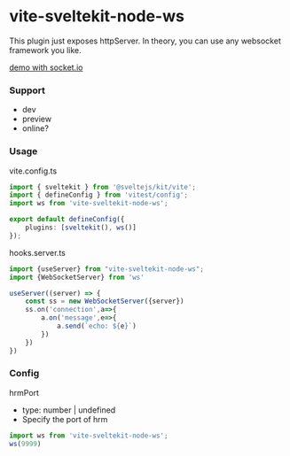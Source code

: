 # vite-sveltekit-node-ws

This plugin just exposes httpServer. In theory, you can use any websocket framework you like.

[demo with socket.io](https://github.com/aolose/sk-node-ws-demo)

### Support 
- dev 
- preview 
- online?

### Usage

vite.config.ts

```ts
import { sveltekit } from '@sveltejs/kit/vite';
import { defineConfig } from 'vitest/config';
import ws from 'vite-sveltekit-node-ws';

export default defineConfig({
    plugins: [sveltekit(), ws()]
});

```

hooks.server.ts 

```ts
import {useServer} from "vite-sveltekit-node-ws";
import {WebSocketServer} from 'ws'

useServer((server) => {
    const ss = new WebSocketServer({server})
    ss.on('connection',a=>{
        a.on('message',e=>{
            a.send(`echo: ${e}`)
        })
    })
})

```

### Config

hrmPort
- type: number | undefined
- Specify the port of hrm
```ts
import ws from 'vite-sveltekit-node-ws';
ws(9999)
```
